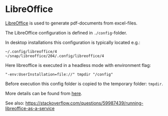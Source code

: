 LibreOffice
===
[LibreOffice][libre] is used to generate pdf-documents from excel-files.

The LibreOffice configuration is defined in `./config`-folder.

In desktop installations this configuration is typically located e.g.:
```
~/.config/libreoffice/4
~/snap/libreoffice/204/.config/libreoffice/4
```

Here libreoffice is executed in a headless mode with environment flag:
```
"-env:UserInstallation=file://" tmpdir "/config"
```
Before execution this config folder is copied to the temporary folder: `tmpdir`.

More details can be found from [here](../src/main/clj/solita/common/libreoffice.clj).

See also: https://stackoverflow.com/questions/59987439/running-libreoffice-as-a-service

[libre]: www.libreoffice.org


